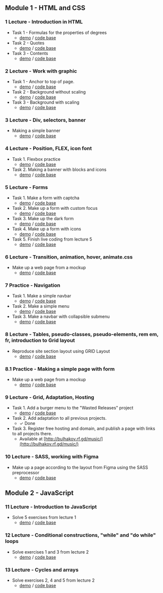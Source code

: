 ## Module 1 - HTML and CSS

### 1 Lecture - Introduction in HTML

- Task 1 - Formulas for the properties of degrees
  - [demo](https://bulhakovolexii.github.io/Prog-academy-homeworks/1-lecture-homework/task1.html) / [code base](https://github.com/bulhakovolexii/Prog-academy-homeworks/blob/main/1-lecture-homework/task1.html) 
- Task 2 -  Quotes
  - [demo](https://bulhakovolexii.github.io/Prog-academy-homeworks/1-lecture-homework/task2.html) / [code base](https://github.com/bulhakovolexii/Prog-academy-homeworks/blob/main/1-lecture-homework/task2.html)
- Task 3 - Сontents
  - [demo](https://bulhakovolexii.github.io/Prog-academy-homeworks/1-lecture-homework/task3.html) / [code base](https://github.com/bulhakovolexii/Prog-academy-homeworks/blob/main/1-lecture-homework/task3.html)

### 2 Lecture - Work with graphic

- Task 1 - Anchor to top of page.
  - [demo](https://bulhakovolexii.github.io/Prog-academy-homeworks/2-lecture-homework/task1.html) / [code base](https://github.com/bulhakovolexii/Prog-academy-homeworks/blob/main/2-lecture-homework/task1.html)
- Task 2 - Background without scaling
  - [demo](https://bulhakovolexii.github.io/Prog-academy-homeworks/2-lecture-homework/task2.html) / [code base](https://github.com/bulhakovolexii/Prog-academy-homeworks/blob/main/2-lecture-homework/task2.html)
- Task 3 - Background with scaling
  - [demo](https://bulhakovolexii.github.io/Prog-academy-homeworks/2-lecture-homework/task3.html) / [code base](https://github.com/bulhakovolexii/Prog-academy-homeworks/blob/main/2-lecture-homework/task3.html)

### 3 Lecture - Div, selectors, banner

- Making a simple banner
  - [demo](https://bulhakovolexii.github.io/Prog-academy-homeworks/3-lecture-homework/index.html) / [code base](https://github.com/bulhakovolexii/Prog-academy-homeworks/blob/main/3-lecture-homework/)

### 4 Lecture - Position, FLEX, icon font 

- Task 1. Flexbox practice
  - [demo](https://bulhakovolexii.github.io/Prog-academy-homeworks/4-lecture-homework/task1/index.html) / [code base](https://github.com/bulhakovolexii/Prog-academy-homeworks/blob/main/4-lecture-homework/task1/)
- Task 2. Making a banner with blocks and icons
  - [demo](https://bulhakovolexii.github.io/Prog-academy-homeworks/4-lecture-homework/task2/index.html) / [code base](https://github.com/bulhakovolexii/Prog-academy-homeworks/blob/main/4-lecture-homework/task2/)

### 5 Lecture - Forms

- Task 1. Make a form with captcha
  - [demo](https://bulhakovolexii.github.io/Prog-academy-homeworks/5-lecture-homework/task1/index.html) / [code base](https://github.com/bulhakovolexii/Prog-academy-homeworks/blob/main/5-lecture-homework/task1/)
- Task 2. Make up a form with custom focus
  - [demo](https://bulhakovolexii.github.io/Prog-academy-homeworks/5-lecture-homework/task2/index.html) / [code base](https://github.com/bulhakovolexii/Prog-academy-homeworks/blob/main/5-lecture-homework/task2/)
- Task 3. Make up the dark form
  - [demo](https://bulhakovolexii.github.io/Prog-academy-homeworks/5-lecture-homework/task3/index.html) / [code base](https://github.com/bulhakovolexii/Prog-academy-homeworks/blob/main/5-lecture-homework/task3/)
- Task 4. Make up a form with icons
  - [demo](https://bulhakovolexii.github.io/Prog-academy-homeworks/5-lecture-homework/task4/index.html) / [code base](https://github.com/bulhakovolexii/Prog-academy-homeworks/blob/main/5-lecture-homework/task4/)
- Task 5. Finish live coding from lecture 5
  - [demo](https://bulhakovolexii.github.io/Prog-academy-homeworks/5-lecture-homework/task5/index.html) / [code base](https://github.com/bulhakovolexii/Prog-academy-homeworks/blob/main/5-lecture-homework/task5/)

### 6 Lecture - Transition, animation, hover, animate.css

- Make up a web page from a mockup
  - [demo](https://bulhakovolexii.github.io/Prog-academy-homeworks/6-lecture-homework/index.html) / [code base](https://github.com/bulhakovolexii/Prog-academy-homeworks/blob/main/6-lecture-homework/)

### 7 Practice - Navigation

- Task 1. Make a simple navbar
  - [demo](https://bulhakovolexii.github.io/Prog-academy-homeworks/7-lecture-homework/task1/index.html) / [code base](https://github.com/bulhakovolexii/Prog-academy-homeworks/blob/main/7-lecture-homework/task1/)
- Task 2. Make a simple menu
  - [demo](https://bulhakovolexii.github.io/Prog-academy-homeworks/7-lecture-homework/task2/index.html) / [code base](https://github.com/bulhakovolexii/Prog-academy-homeworks/blob/main/7-lecture-homework/task2/)
- Task 3. Make a navbar with collapsible submenu
  - [demo](https://bulhakovolexii.github.io/Prog-academy-homeworks/7-lecture-homework/task3/index.html) / [code base](https://github.com/bulhakovolexii/Prog-academy-homeworks/blob/main/7-lecture-homework/task3/)

### 8 Lecture - Tables, pseudo-classes, pseudo-elements, rem em, fr, introduction to Grid layout

- Reproduce site section layout using GRID Layout
  - [demo](https://bulhakovolexii.github.io/Prog-academy-homeworks/8-lecture-homework/index.html) / [code base](https://github.com/bulhakovolexii/Prog-academy-homeworks/blob/main/8-lecture-homework/)

### 8.1 Practice - Making a simple page with form

- Make up a web page from a mockup
  - [demo](https://bulhakovolexii.github.io/Prog-academy-homeworks/8.1-lecture-homework/index.html) / [code base](https://github.com/bulhakovolexii/Prog-academy-homeworks/blob/main/8.1-lecture-homework/)

### 9 Lecture - Grid, Adaptation, Hosting 

- Task 1. Add a burger menu to the "Wasted Releases" project
  - [demo](https://bulhakovolexii.github.io/Prog-academy-homeworks/9-lecture-homework/index.html) / [code base](https://github.com/bulhakovolexii/Prog-academy-homeworks/blob/main/9-lecture-homework/)
- Task 2. Add adaptation to all previous projects.
  - ✓ Done
- Task 3. Register free hosting and domain, and publish a page with links to all projects there.
  - Available at [http://bulhakov.rf.gd/music/](http://bulhakov.rf.gd/music/)

### 10 Lecture -  SASS, working with Figma

- Make up a page according to the layout from Figma using the SASS preprocessor
  - [demo](https://bulhakovolexii.github.io/Prog-academy-homeworks/10-lecture-homework/index.html) / [code base](https://github.com/bulhakovolexii/Prog-academy-homeworks/blob/main/10-lecture-homework/)

## Module 2 - JavaScript

### 11 Lecture - Introduction to JavaScript

- Solve 5 exercises from lecture 1
  - [demo](https://bulhakovolexii.github.io/Prog-academy-homeworks/11-lecture-homework/index.html) / [code base](https://github.com/bulhakovolexii/Prog-academy-homeworks/blob/main/11-lecture-homework/)

### 12 Lecture - Conditional constructions, "while" and "do while" loops

- Solve exercises 1 and 3 from lecture 2
  - [demo](https://bulhakovolexii.github.io/Prog-academy-homeworks/12-lecture-homework/index.html) / [code base](https://github.com/bulhakovolexii/Prog-academy-homeworks/blob/main/12-lecture-homework/)

### 13 Lecture - Cycles and arrays

- Solve exercises 2, 4 and 5 from lecture 2
  - [demo](https://bulhakovolexii.github.io/Prog-academy-homeworks/13-lecture-homework/index.html) / [code base](https://github.com/bulhakovolexii/Prog-academy-homeworks/blob/main/13-lecture-homework/)